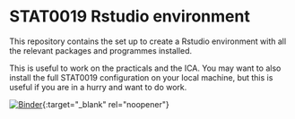 # STAT0019 Rstudio environment

This repository contains the set up to create a Rstudio environment with all the relevant packages and programmes installed.

This is useful to work on the practicals and the ICA. You may want to also install the full STAT0019 configuration on your local machine, but this is useful if you are in a hurry and want to do work.

[![Binder](https://mybinder.org/badge_logo.svg)](https://mybinder.org/v2/gh/StatisticsHealthEconomics/stat0019_binder/main?urlpath=rstudio){:target="_blank" rel="noopener"}

